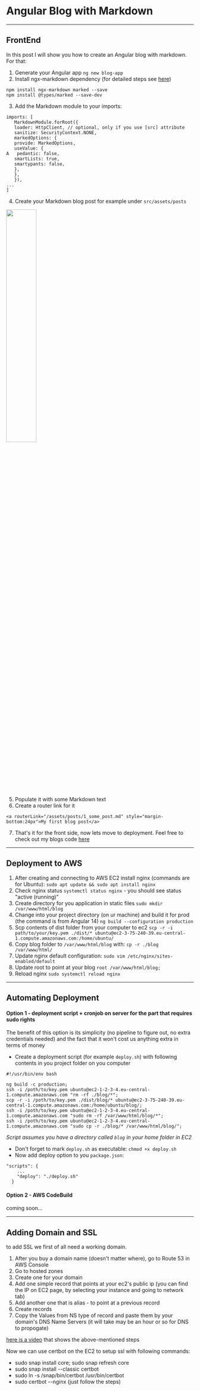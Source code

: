 # Angular Blog with Markdown

___

## FrontEnd

In this post I will show you how to create an Angular blog with markdown. For that:

1. Generate your Angular app `ng new blog-app`
2. Install ngx-markdown dependency (for detailed steps
   see [here](https://www.npmjs.com/package/ngx-markdown#installation))

```
npm install ngx-markdown marked --save
npm install @types/marked --save-dev
```

3. Add the Markdown module to your imports:

```
imports: [
   MarkdownModule.forRoot({
   loader: HttpClient, // optional, only if you use [src] attribute
   sanitize: SecurityContext.NONE,
   markedOptions: {
   provide: MarkedOptions,
   useValue: {
A   pedantic: false,
   smartLists: true,
   smartypants: false,
   },
   },
   }),
...
]
```
4. Create your Markdown blog post for example under `src/assets/posts`
<img src="assets/images/markdown_post_structure.png" width="40%" height="40%">

5. Populate it with some Markdown text
6. Create a router link for it
```
<a routerLink="/assets/posts/1_some_post.md" style="margin-bottom:24px">My first blog post</a>
```
7. That's it for the front side, now lets move to deployment.
Feel free to check out my blogs code [here](https://github.com/asgarov1/my-blog)

___

## Deployment to AWS

1. After creating and connecting to AWS EC2 install nginx (commands are for Ubuntu): `sudo apt update && sudo apt install nginx`
2. Check nginx status `systemctl status nginx` - you should see status "active (running)"
3. Create directory for you application in static files `sudo mkdir /var/www/html/blog`
4. Change into your project directory (on ur machine) and build it for prod (the command is from Angular 14) `ng build --configuration production`
5. Scp contents of dist folder from your computer to ec2 `scp -r -i path/to/your/key.pem ./dist/* ubuntu@ec2-3-75-240-39.eu-central-1.compute.amazonaws.com:/home/ubuntu/`
6. Copy blog folder to `/var/www/html/blog` with: `cp -r ./blog /var/www/html/`
7. Update nginx default configuration: `sudo vim /etc/nginx/sites-enabled/default`
8. Update root to point at your blog `root /var/www/html/blog;`
9. Reload nginx `sudo systemctl reload nginx`

---

## Automating Deployment

#### Option 1 - deployment script + cronjob on server for the part that requires sudo rights

The benefit of this option is its simplicity (no pipeline to figure out, no extra credentials needed) 
and the fact that it won't cost us anything extra in terms of money

- Create a deployment script (for example `deploy.sh`) with following contents in you project folder on you computer
```
#!/usr/bin/env bash

ng build -c production;
ssh -i /poth/to/key.pem ubuntu@ec2-1-2-3-4.eu-central-1.compute.amazonaws.com "rm -rf ./blog/*";
scp -r -i /poth/to/key.pem ./dist/blog/* ubuntu@ec2-3-75-240-39.eu-central-1.compute.amazonaws.com:/home/ubuntu/blog/;
ssh -i /poth/to/key.pem ubuntu@ec2-1-2-3-4.eu-central-1.compute.amazonaws.com "sudo rm -rf /var/www/html/blog/*";
ssh -i /poth/to/key.pem ubuntu@ec2-1-2-3-4.eu-central-1.compute.amazonaws.com "sudo cp -r ./blog/* /var/www/html/blog/";
```
*Script assumes you have a directory called `blog` in your home folder in EC2*

- Don't forget to mark `deploy.sh` as executable: `chmod +x deploy.sh`
- Now add deploy option to you `package.json`:
```
"scripts": {
    ...
    "deploy": "./deploy.sh"
  }
```

#### Option 2 - AWS CodeBuild
coming soon...

---

## Adding Domain and SSL
to add SSL we first of all need a working domain. 
1. After you buy a domain name (doesn't matter where), go to Route 53 in AWS Console
2. Go to hosted zones
3. Create one for your domain
4. Add one simple record that points at your ec2's public ip (you can find the IP on EC2 page, by selecting your instance and going to network tab)
5. Add another one that is alias - to point at a previous record
6. Create records
7. Copy the Values from NS type of record and paste them by your domain's DNS Name Servers (it will take may be an hour or so for DNS to propogate)

[here is a video](https://youtu.be/cfzHfazXalo?t=4m19s) that shows the above-mentioned steps

Now we can use certbot on the EC2 to setup ssl with following commands:
- sudo snap install core; sudo snap refresh core
- sudo snap install --classic certbot
- sudo ln -s /snap/bin/certbot /usr/bin/certbot
- sudo certbot --nginx (just follow the steps)



